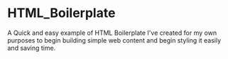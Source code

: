 # HTML_Boilerplate

A Quick and easy example of HTML Boilerplate I've created for my own purposes to begin building simple web content and begin styling it easily and saving time.
